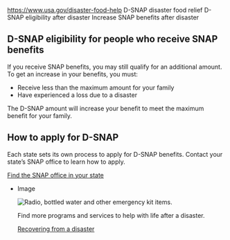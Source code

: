 

https://www.usa.gov/disaster-food-help
D-SNAP disaster food relief
D-SNAP eligibility after disaster
Increase SNAP benefits after disaster

D-SNAP eligibility for people who receive SNAP benefits
-------------------------------------------------------

If you receive SNAP benefits, you may still qualify for an additional amount. To get an increase in your benefits, you must:

* Receive less than the maximum amount for your family
* Have experienced a loss due to a disaster

The D-SNAP amount will increase your benefit to meet the maximum benefit for your family.

**How to apply for D-SNAP**
---------------------------

Each state sets its own process to apply for D-SNAP benefits. Contact your state’s SNAP office to learn how to apply.

[Find the SNAP office in your state](https://www.fns.usda.gov/snap/state-directory)

* Image

  ![Radio, bottled water and other emergency kit items.](https://www.usa.gov/s3/files/styles/large/public/2023-01/Banner_img_Natural_disasters_en.png?itok=IbCLeXiY)

  Find more programs and services to help with life after a disaster.

  [Recovering from a disaster](https://www.usa.gov/disaster)
